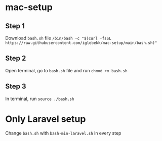 # mac-setup

## Step 1
Download `bash.sh` file
`/bin/bash -c "$(curl -fsSL https://raw.githubusercontent.com/iglebekk/mac-setup/main/bash.sh)"`


## Step 2
Open terminal, go to `bash.sh` file and run `chmod +x bash.sh`

## Step 3
In terminal, run `source ./bash.sh`

# Only Laravel setup
Change `bash.sh` with `bash-min-laravel.sh` in every step
